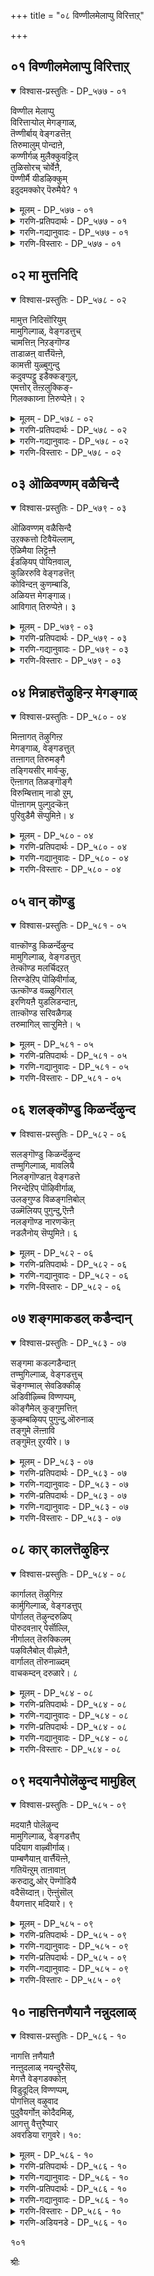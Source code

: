 +++
title = "०८ विण्णीलमेलाप्पु विरित्ताऱ्"

+++


## ०१ विण्णीलमेलाप्पु विरित्ताऱ्

<details open><summary>विश्वास-प्रस्तुतिः - DP_५७७ - ०१</summary>

विण्णील मेलाप्पु  
विरित्ताऱ्पोल् मेगङ्गाळ्,  
तॆण्णीर्बाय् वेङ्गडत्तॆऩ्  
तिरुमालुम् पोन्दाऩे,  
कण्णीर्गळ् मुलैक्कुवट्टिल्  
तुळिसोरच् चोर्वेऩै,  
पॆण्णीर्मै यीडऴिक्कुम्  
इदुदमक्कोर् पॆरुमैये? १
</details>

<details><summary>मूलम् - DP_५७७ - ०१</summary>

विण्णील मेलाप्पु  
विरित्ताऱ्पोल् मेगङ्गाळ्,  
तॆण्णीर्बाय् वेङ्गडत्तॆऩ्  
तिरुमालुम् पोन्दाऩे,  
कण्णीर्गळ् मुलैक्कुवट्टिल्  
तुळिसोरच् चोर्वेऩै,  
पॆण्णीर्मै यीडऴिक्कुम्  
इदुदमक्कोर् पॆरुमैये? १
</details>

<details><summary>गरणि-प्रतिपदार्थः - DP_५७७ - ०१</summary>

विण्=आकाशद, नीलम्=नीलिबण्णद, मेलाप्पु=मेलुकट्टन्नु, विरित्ताल् पोल्=बिव्वि हरडिद हागॆ \(इरुव\), मेघङ्गाळ्=मेघगळे, तॆळ्=तिळियाद, नीर्=तीर्थगळु, पाय्=हरियुव स्थळवाद, वेङ्गडत्तु=वॆङ्कटाचलदल्लि नॆलसिरुव ऎन्=नन्न, तिरुमालुम्=स्वामियु\(सर्वेश्वरनु\)पोन्दाने=बन्दनो? कण्णीर् हळ्=कण्णीर हनिगळु, मुलैक्कूवट्टिल्=मॊलॆगळ तुदिगळ मेलॆ, तुळिशोर=मूडिबरुवन्तॆ, शोर् वेनै=दुःखिसुत्तिरुव नन्न, पॆण् नीर् मै=हॆण्णुतनद, ईडु=अशक्तियन्नु, अऴिक्कूम्=अळिसि हाकुव, इदु=ई कार्य, तमक्कू-तमगॆ, ओर्=ऒन्दु, पॆरुमैये=महत्तादद्दो?
</details>

<details><summary>गरणि-गद्यानुवादः - DP_५७७ - ०१</summary>

आकाशक्कॆल्ला नीलिबण्णद मेलुकट्टन्नु बिच्चि हरडिद हागॆ इरुव मेघगळ्, तिळियाद तीर्थगळु हरियुव वॆङ्कटाचलदल्लि नॆलसिरुव नन्न स्वामियु बन्दनेनु? कण्णीरु मॊलॆगळ तुदिगळ मेलॆ हरिदु होगुवन्तॆ दुःखिसुत्तिरुव हॆण्णुतनद अशक्ततॆयन्नु तॊडॆदुहाकुव ई कॆलस तमगॆ दॊड्डदेनल्ल.\(१\)
</details>

<details><summary>गरणि-विस्तारः - DP_५७७ - ०१</summary>

गोदादेविगॆ आकाशद दिव्यवाद नीलियबण्ण अवळ भावीपतियाद भगवन्तन नॆनपन्नु तरुत्तदॆ. अवनल्लि अवळिगिरुव गाढवाद व्यामोह उम्मळिसुत्तदॆ. आकाशदल्लि हरडिरुव मेघगळन्नू नोडुत्ताळॆ. नीलगगनवन्नॆल्ला आवरिसि अदक्कॆ सुन्दरवाद मेलुकट्टन्नु कट्टिद हागॆ मेघगळु कण्डुबरुत्तवॆ. मेघगळन्नु कुरितु अवळु हेळुत्ताळॆ-

नीलगगनक्कॆ मेलुकट्टागि अदर अन्दवन्नु हॆच्चिसुव मेघगळे निम्मॊडनॆ नन्न ऒडॆयनाद वॆङ्कटापतियू बन्दिद्दानेनो? हॆण्णाद नन्न आशॆय पतिदेवनिगागि इल्लिय तनक हम्बलिसुत्ता, नन्न मॊलॆय कॊनॆगळू तॊयिदु तॊट्टिडुवन्तॆ धाराकारवागि कण्णीरु सुरिसुत्ता इरुव नन्नन्नु इष्टु गाढवागि परितपिसुवुदु अवनिगॆ साधुवे? कारुण्यनिधियॆम्ब अवन कीर्तिगॆ इदु तक्कद्दे? नन्न दुःखवन्नु नोडिकॊण्डु नीवादरू सुम्मनिद्दुबिडबहुदे? हॆण्णुतनद अशक्ततॆयन्नु तॊडॆदुहाकि अवळिगॆ ऒत्तासॆ माडुव कॆलस निमगागलि, भगवन्तनिगागलि दॊड्डदेनल्लवल्ला\!

९०
</details>

## ०२ मा मुत्तनिदि

<details open><summary>विश्वास-प्रस्तुतिः - DP_५७८ - ०२</summary>

मामुत्त निदिसॊरियुम्  
मामुगिल्गाळ्, वेङ्गडत्तुच्  
चामत्तिऩ् निऱङ्गॊण्ड  
ताडाळऩ् वार्त्तैयॆऩ्ऩे,  
कामत्ती युळ्बुगुन्दु  
कदुवप्पट्टु इडैक्कङ्गुल्,  
एमत्तोर् तॆऩ्ऱलुक्किङ्-  
गिलक्काय्ना ऩिरुप्पेऩे। २
</details>

<details><summary>मूलम् - DP_५७८ - ०२</summary>

मामुत्त निदिसॊरियुम्  
मामुगिल्गाळ्, वेङ्गडत्तुच्  
चामत्तिऩ् निऱङ्गॊण्ड  
ताडाळऩ् वार्त्तैयॆऩ्ऩे,  
कामत्ती युळ्बुगुन्दु  
कदुवप्पट्टु इडैक्कङ्गुल्,  
एमत्तोर् तॆऩ्ऱलुक्किङ्-  
गिलक्काय्ना ऩिरुप्पेऩे। २
</details>

<details><summary>गरणि-प्रतिपदार्थः - DP_५७८ - ०२</summary>

मा=श्रेष्ठवाद, मुत्तम्=मुत्तुगळन्नू, निदि=चिन्नवन्न्, शॊरियुम्=सुरिसुव, मा=महा, मुहिल् हाळ्=मुगिलुगळे, वेङ्गडत्तु=वॆङ्खटाचलद, शामत्तिन्=श्यामलद, निऱम् कॊण्ड=बण्णवुळ्ळ, ताळाळन्=अप्रतिम साहसिय, वार् त्तै=वर्तमान, ऎन्ने=एनादरू उण्टे?कामम्=आशॆयॆम्ब, तीयुळ्=बॆङ्कियल्लि, पुहुन्दु=प्रवेहिसि, कदुवप्पट्टु=हिंसिसल्पट्टु, इडै=नडु, कङ्गुल्=रात्रिय, एमत्तु=यामदल्लि, ओर्=ऒन्दु, तॆन्ऱलुक्कू=दक्षिणद मन्दमारुतक्कॆ, इङ्गु=इल्लि, इलक्कु=गुरि, आय्=आगि, नान्=नानु, इरुप्पेने=इरुवॆनल्ला\!
</details>

<details><summary>गरणि-गद्यानुवादः - DP_५७८ - ०२</summary>

श्रेष्ठवाद मुत्तुगळन्नू चिन्नवन्नू सुरिसुव महामुगिलुगळे वॆङ्कटाचलद श्यामलवर्णद अप्रतिमसाहसिय समाचारवेनादरू उण्टे? कामवॆम्ब बॆङ्कियल्लि नुग्गि, अदरिन्द हिंसिसल्पट्टु, नडुरात्रिय यामदल्लि तॆङ्कण तङ्गाळिगॆ गुरियागि इल्लि नानु इरुवॆनल्ला\!\(२\)
</details>

<details><summary>गरणि-विस्तारः - DP_५७८ - ०२</summary>

मुगिलिनदु सञ्चरिसुव स्वभाव. यावॊन्दु कडॆयल्लू अदु निलुकडॆयागि निल्लुवुदल्ल. ऎत्तरवाद पर्वतशिखरगळु. सॊम्पागि बॆळॆदु निन्तिरुव काडुगळू तोपुगळू अदक्कॆ मैत्रि. आ प्रदेशगळल्लि स्वल्पकाल तङ्गिद्दो इल्लवॆ अवुगळ मेलॆ निधानवागि चलिसियो तम्मल्लि तुम्बिकॊण्डिरुव नीरिन बहुभागवन्नु अवुगळ मेलॆ कुम्मारिसिबिडुवुदु अवुगळल्लि अदक्किरुव मैत्रिय कुरुहु. समुद्रद मेलॆ मुगिलु सुरिसुव दॊड्डदॊड्ड नीरिन हनिगळे मुत्तुगळागुवुवु. मुगिलु सुरिसुव सुरिमळॆ, बिरुमळॆगळिन्द भूमि सस्यसमृद्दवागुवुदु. “मुगिलु मुत्तुगळन्नू चिन्नवन्नू सुरिसुवुदु”ऎन्दु हेळुवुदु इदरिन्दले.

मळॆयमोड श्यामलवण्णवुळ्ळद्दु. भगवन्तन बण्णवू श्यामल अवनन्नु “मेघश्याम”ऎन्नुवुदु इदरिन्दले. मिञ्चु, गुडुगु, सिडिलु मळॆगळन्नु हॊत्तु, तनगॆइष्टबन्द कडॆगळल्लि सुरिसि, साहस माडुवुदु मुगिलु. अप्रतिम साहसगळन्नु नडसुत्ता भगवन्तनु विस्मयकारि ऎन्निसुत्तानॆ. हीगॆ भगवन्तनू कार्मुगिलू साम्यगळन्नु पडॆदिरुव गॆळॆयरन्तॆ.

कार्मुगिलु वॆङ्कटावलद मेलॆयू हादु होगुवुदु, दिट, आग

९१

अदु वॆङ्कटाचलनिलयनू, श्यामल वर्णदवनू, अनुपम साहसियू आद भगवन्तन समाचारवन्नु तिळिदे तिळियुवुदु ऎन्दु गोदादेविय नम्बिकॆ. मुगिलन्नु केळुत्ताळॆ- कार्मुगिले, नानु वॆङ्कटाचलपतियन्नु आशिसिद्देनॆ. अवन विरहदिन्द कामाग्नियल्लि नडुरात्रियवरॆगू बॆन्दु बसवळियुत्तेनॆ. आ बळिक तॆङ्कणद तङ्गाळिगॆ मैयॊड्डि बाधॆपडुत्तेनॆ. नन्न ई अवस्थॆयिन्द नीनु मरुकगॊळ्ळुवुदिल्लवे? ननगॆ वॆङ्कटाचलपतिय समाचारवन्नु हेळलारॆया? नन्न बाधॆयन्नु वॆङ्कटाचलपतिगॆ तिळिसि, नाविब्बरू कूडुवन्तॆ ननगॆ उपकार माडलारॆया?
</details>

## ०३ ऒळिवण्णम् वळैचिन्दै

<details open><summary>विश्वास-प्रस्तुतिः - DP_५७९ - ०३</summary>

ऒळिवण्णम् वळैसिन्दै  
उऱक्कत्तो टिवैयॆल्लाम्,  
ऎळिमैया लिट्टॆऩ्ऩै  
ईडऴियप् पोयिऩवाल्,  
कुळिररुवि वेङ्गडत्तॆऩ्  
कोविन्दऩ् कुणम्बाडि,  
अळियत्त मेगङ्गाळ्।  
आविगात् तिरुप्पेऩे। ३
</details>

<details><summary>मूलम् - DP_५७९ - ०३</summary>

ऒळिवण्णम् वळैसिन्दै  
उऱक्कत्तो टिवैयॆल्लाम्,  
ऎळिमैया लिट्टॆऩ्ऩै  
ईडऴियप् पोयिऩवाल्,  
कुळिररुवि वेङ्गडत्तॆऩ्  
कोविन्दऩ् कुणम्बाडि,  
अळियत्त मेगङ्गाळ्।  
आविगात् तिरुप्पेऩे। ३
</details>

<details><summary>गरणि-प्रतिपदार्थः - DP_५७९ - ०३</summary>

ऒळि=देहकान्तियू, वण्णम्=मैबण्णवू, वळै=कैबळॆगळू, चिन्दै=मनस्सू\(चिन्तनवू\), उऴक्कत्तोडु=निद्दॆयू सह, इवै=इवुगळु, ऎल्लाम्=ऎल्लवू, ऎळिमैयाल्=नन्न दीनतॆयिन्द, ऎन्नै=नन्नन्नु, इट्टु=निर्लक्षिसि, ईडु=नन्न सामर्थ्यवन्नु, अऴिय=अळियुवन्तॆ माडि, पोयिन=होगिबिट्टवु, आल्=नीरिन, कुळिर्=तम्पाद, अरुवि=जलपातगळुळ्ळ, वेङ्गडत्तु=वॆङ्कटाचलद,ऎन्=नन्न,कोविन्दन्=गोविन्दन, कुणम्=कल्याणगुणगळन्नु, पाडि=हाडिकॊण्डु, अळियत्त=अनुग्रहिसबल्ल, मेगङ्गाळ्=मेघगळे, आवि=जीववन्नु, कात्तिरुप्पेने=उळिसिकॊण्डिरुवॆनल्ला\!
</details>

<details><summary>गरणि-गद्यानुवादः - DP_५७९ - ०३</summary>

करुणॆयन्नु तोरबल्ल मेघगळे, देहकान्तियू मैबण्णवू, कैबळॆगळू, मनस्सू, निद्दॆयू-इवॆल्लवू नन्न दीनतॆयिन्द नन्नन्नु निर्लक्षिसि, नन्न शक्तिगुन्दिसि होगिबिट्टवु. तम्पाद नीरिन जलपातगळिरुव वॆङ्कटाचलद नन्न गोविन्दन कल्याणगुणगळन्नु हाडिकॊण्डु नन्न जीववन्नु उळिसिकॊण्डिरुवॆनल्ला\!\(३\)
</details>

<details><summary>गरणि-विस्तारः - DP_५७९ - ०३</summary>

मेघगळल्लि तेव तुम्बिदॆ. तेववन्नु आर्द्रतॆ ऎन्नुत्तारॆ. दयॆयन्नु तेवक्कॆ होलिसुत्तारॆ. आद्दरिन्द मेघगळु दयार्द्र हृदयवुळ्ळवु. भगवन्तनु दयापरिपूर्णनु. आद्दरिन्द, अवनू परिपूर्णदायार्द्र हृदयनु. मेघगळु अवन प्रतिनिधियागि मॆरॆयुत्तवॆ ऎन्दु गोदादेविय नम्बिकॆ.

गोदादेवि हेळुत्ताळॆ- दयार्द्र मेघगळे, भगवन्तनन्ने मदुवॆयागुवॆनॆम्ब महदाशॆयू अदु इन्नू कैगूडलिल्लवॆम्ब

९२

कडु सङ्कटवू नन्न मनस्सन्नु कुग्गिसिबिट्टिवॆ. मैबण्ण कुन्दिदॆ; कान्ति कन्दिदॆ, देह कृशवागिदॆ. नन्न कैबळॆगळु जारिबीळुत्तिवॆ. हीगॆ, नन्नन्नु दीनतॆयल्लू अशक्ततॆयल्लियू मुळुगिसिबिट्टु, नन्न जीवनक्कॆ उत्तेजन कॊडबहुदाद ऎल्ल शक्तिगळू नन्नन्नु निर्लक्षिसि, बिट्टुहोगिवॆ. वॆङ्कटाचलद भव्यप्रकृति सौन्दर्यद नडुवॆ शान्तवागि आनन्दवागि नॆलसिरुव नन्न प्रेमद मूर्तियाद गोविन्दन गुणगान माडिकॊण्डु ई नन्न जीववन्नु बिगिहिडिदु इट्टुकॊण्डिद्देनॆ. मेघगळे, नीनु सर्वदा कारुण्य मूर्तिगळु. नन्न ई दुस्थितियन्नु भगवन्तनल्लि अरिकॆ माडबारदे? ननगॆ अवनु ऒलियुवन्तॆ माडबारदे?
</details>

## ०४ मिन्नाहत्तॆऴुहिन्ऱ मेगङ्गाळ्

<details open><summary>विश्वास-प्रस्तुतिः - DP_५८० - ०४</summary>

मिऩ्ऩागत् तॆऴुगिऩ्ऱ  
मेगङ्गाळ्, वेङ्गडत्तुत्  
तऩ्ऩागत् तिरुमङ्गै  
तङ्गियसीर् मार्वऱ्कु,  
ऎऩ्ऩागत् तिळङ्गॊङ्गै  
विरुम्बित्ताम् नाडो ऱुम्,  
पॊऩ्ऩागम् पुल्गुदऱ्कॆऩ्  
पुरिवुडैमै सॆप्पुमिऩे। ४
</details>

<details><summary>मूलम् - DP_५८० - ०४</summary>

मिऩ्ऩागत् तॆऴुगिऩ्ऱ  
मेगङ्गाळ्, वेङ्गडत्तुत्  
तऩ्ऩागत् तिरुमङ्गै  
तङ्गियसीर् मार्वऱ्कु,  
ऎऩ्ऩागत् तिळङ्गॊङ्गै  
विरुम्बित्ताम् नाडो ऱुम्,  
पॊऩ्ऩागम् पुल्गुदऱ्कॆऩ्  
पुरिवुडैमै सॆप्पुमिऩे। ४
</details>

<details><summary>गरणि-प्रतिपदार्थः - DP_५८० - ०४</summary>

मिन्=मिञ्चु, आहत्तु=देहदल्लि, ऎऴुहिन्ऱ=काणिसुव, मेघङ्गाळ्=मेघगळे, वेङ्गडत्तु=वॆङ्कटाचलदल्लि, तन्=तन्न, आहम्=हृदय\(वक्षस्थलदल्लि\), तिरुमङ्गै=श्रीदेवियु, तङ्गिय=नॆलसिरुव, शीर्=श्रेष्ठवाद, मार् वऱ्कु=ऎदॆयुळ्ळ स्वामिगॆ, ऎन्=नन्न, आहत्तु=ऎदॆय, इळ=ऎळॆय, कॊङ्गै=मॊलॆगळु, ताम्=तावु, विरुम्बि=आशॆयिन्द, नाळ् तोऱुम्=दिनदिनवू, पॊन्=सॊबगिनिन्द कूडिद, आहम्=ऎदॆयॊडनॆ, पुल् हुदऱ्कु=ऒन्दागिसुव विषयदल्लि, ऎन्=नन्न, पुरिवुडैमै=आशॆयॆम्बुदन्नु, शॆप्पुमिने=हेळिरि.
</details>

<details><summary>गरणि-गद्यानुवादः - DP_५८० - ०४</summary>

देहदल्लि मिञ्चन्नु तोर्पडिसुव मेघगळे, वॆङ्कटाचलदल्लि तन्न वक्षस्थलदल्लि श्रीदेवि नॆलसिरुव श्रेष्ठवाद ऎदॆयुळ्ळ स्वामिगॆ नन्न ऎदॆय ऎळॆय मॊलॆगळु आशॆयिन्द दिनदिनवू, सॊबगिनिन्द कूडिद ऎदॆयॊडनॆ कूडिसबेकॆन्दु नन्न आशॆयॆम्बुदन्नु तिळियपडिसिरि.\(४\)
</details>

<details><summary>गरणि-विस्तारः - DP_५८० - ०४</summary>

गोदादेवि मेघगळन्नु प्रार्थिसुत्ताळॆ- मिञ्चन्नु हॊळॆसुव मेघगळे, वॆङ्कटाचलदल्लि नॆलसिरुव भगवन्तनु श्रीदेवियन्ने तन्न वक्षस्थलदल्लि इरिसिकॊण्डु अदर श्रेष्ठतॆयन्नु हॆच्चिसिकॊण्डिद्दानॆ. नन्न ऎदॆयल्लि ऎळॆय मॊलॆगळन्नु इट्टुकॊण्डिद्देनॆ. अवु दिनदिनक्कू वृद्धियागुत्ता सॊबगन्नु हॆच्चिसुत्तिवॆ. ई नन्न ऎदॆयन्नु भगवन्तन भव्यवाद ऎदॆगॆ कूडिसबेकॆन्दू, भगवन्तन आलिङ्गन सुखवन्नु अनुभविसबेकॆम्ब महदाशॆ. अदु दिनदिनक्कू हॆच्चुत्तिदॆ. ई विषयवन्नु भगवन्तनिगॆ तिळिसुत्तीरा?

९३
</details>

## ०५ वान् कॊण्डु

<details open><summary>विश्वास-प्रस्तुतिः - DP_५८१ - ०५</summary>

वाऩ्कॊण्डु किळर्न्दॆऴुन्द  
मामुगिल्गाळ्, वेङ्गडत्तुत्  
तेऩ्कॊण्ड मलर्चिदऱत्  
तिरण्डेऱिप् पॊऴिवीर्गाळ्,  
ऊऩ्कॊण्ड वळ्ळुगिराल्  
इरणियऩै युडलिडन्दाऩ्,  
ताऩ्कॊण्ड सरिवळैगळ्  
तरुमागिल् साऱ्ऱुमिऩे। ५
</details>

<details><summary>मूलम् - DP_५८१ - ०५</summary>

वाऩ्कॊण्डु किळर्न्दॆऴुन्द  
मामुगिल्गाळ्, वेङ्गडत्तुत्  
तेऩ्कॊण्ड मलर्चिदऱत्  
तिरण्डेऱिप् पॊऴिवीर्गाळ्,  
ऊऩ्कॊण्ड वळ्ळुगिराल्  
इरणियऩै युडलिडन्दाऩ्,  
ताऩ्कॊण्ड सरिवळैगळ्  
तरुमागिल् साऱ्ऱुमिऩे। ५
</details>

<details><summary>गरणि-प्रतिपदार्थः - DP_५८१ - ०५</summary>

वान्=आकाशवन्नॆल्ला, कॊण्डु=नुङ्गुवन्तॆ आवरिसिकॊण्डु, किळर्न्दु=कोपदिन्द, ऎऴुन्द=ऎद्दु बन्दिरुव\(ऎद्दिरुव\) मा मुहिल् हाळ्=महामुगिलुगळे, वेङ्गडत्तु=वॆङ्कटाचलद मेलॆ, तेन्=जेनन्नु, कॊण्ड=तुम्बिकॊण्डिरुव, मलर्=हूगळु, चिदऱ=नाशवागुवन्तॆ\(छिद्रवागुवन्तॆ\) तिरण्डु=तॆरॆतॆरॆयागि\(ऒट्टॊट्टागि\), एऱि=बॆट्टद मेल्भागक्कॆ एरि, पॊऴिवीर्हाळ्=मळॆयन्नु सुरिसुववरे, वळ्=शक्तिपूर्णवाद, उहिराल्=उगुरुगळिन्द, ऊन् कॊण्ड=मांसमज्जॆगळिन्द पुष्टवाद, इरणियनै=हिरण्यकशिपुविन, उडल्=ऒडलन्नु, इडन्दान्=सीळि संहरिसिद, भगवन्तनु, तान्=तानु, कॊण्ड=तॆगॆदुकॊण्ड, शरिवळैहळ्=कैबळॆगळन्नु, तरुमाहिल्=हिन्दिरुगिसिकॊडुवन्तॆ, शाट्रुमिनो=तिळिसिरि.
</details>

<details><summary>गरणि-गद्यानुवादः - DP_५८१ - ०५</summary>

आकाशवन्नॆल्ला नुङ्गिबिडुवन्तॆ आवरिसिकॊण्डु कोपदिन्द ऎद्दिरुव महामुगिलुगळे वॆङ्कटाचलद मेलॆ जेनन्नु तुम्बिकॊण्डिरुव हूगळॆल्ला चॆदरि हाळागुवन्तॆ तॆरॆतॆरॆयागि बॆट्टद मेल्भागक्कॆ एरि, बिरुसुमळॆयन्नु सुरिसुव काळमेघगळे, शक्तिपूर्णवाद उगुरुगळिन्द मांसमज्जॆगळिन्द पुष्टवाद हिरण्यकशिपुविन ऒडलन्नु सीळिसंहरिसिद भगवन्तनु तानु\(नन्निन्द\) तॆगॆदुकॊण्डिरुव \(नन्न\) कैबळॆगळन्नु ननगॆ हिन्तिरुगिसिकॊडुवन्तॆ भगवन्तनिगॆ तिळिसिरि\(सारि हेळिरि\). \(५\)
</details>

<details><summary>गरणि-विस्तारः - DP_५८१ - ०५</summary>

वॆङ्कटेश्वरनु सुन्दरवाद स्वादुवाद प्रकृतिय नडुवॆ आनन्दिसुत्ता इद्दरॆ, गोदादेविय नॆनपादरू अवनिगॆ हेगॆ बन्दीतु? कार्मुगिलु अवळिगॆ ऒळ्ळॆय गॆळॆय. अवळ परवागि ईग वॆङ्कटाचलपतिय बळिगॆ दूतनागि होगुवुदक्कॆ अदु सिद्धवागिदॆ. आदरॆ, वॆङ्कटाचलपतिय आलस्यवन्नु कण्डु कार्मुगिलिगॆ कोपबन्दिदॆ. भगवन्तनिगॆ इम्बुगॊडुव सन्निवेशवन्ने हाळु माडिबिट्टरॆ, आगलारदरू गोदादेविय नॆनपु बन्दीतो? हीगॆ योचिसि, कार्मुगिलु तॆरॆतॆरॆयागि वॆङ्कटाचलद मेलक्कॆ एरि, अदन्ने नुङ्गिबिडुवुदो ऎम्बन्थ कोपवन्नु तोर्पडिसुत्ता, अदर मेलॆ बॆळॆदु रम्यवागिरुव, जेनन्नु सुरिसुत्तिरुव सुन्दरवाद हूगळन्नॆल्ला चॆदरिसि हाळुमाडुवन्तॆ बिरुसुमळॆ सुरिसुत्तदॆ. गोदादेविय सङ्कटवन्नु तप्पिसुवुदक्कॆ बेरॆ उपायविल्लदॆ, भगवन्तन मनस्सन्नु अदु आ दिसॆयल्लि ऒलिसलारदॆ हीगॆ माडिरुवुदु गोदादेविय मेलॆ कार्मुगिलिगॆ ऎष्टु कनिकर\!

९४

गोदादेवि कार्मुगिलिगॆ वॆङ्कटाचलद सौन्दर्यवन्नु हाळुमाडॆन्नलिल्ल. “भगवन्तनु तॆगॆदुकॊण्ड नन्न कैबळॆगळन्नु ननगॆ हिन्तिरुगिसि कॊडहेळु”-ऎन्नुत्ताळॆ. इदु बहळ चमत्कारदिन्द कूडिद वाक्य. भगवन्त अवळ बळिगॆ बरलिल्लवल्ला. अवळन्नु मदुवॆयागलिल्लवल्ला, अवन सामीप्य अवळिगॆ सिक्कलिल्लवल्ला ऎन्दु अवळिगॆ बहळ सङ्कट. दुःखदिन्द अवळ मैबडवायितु. कैबळॆगळु कैयिन्द जारिबिद्दु होदवु. हीगादद्दु भगवन्तन उपेक्षॆयिन्दलल्लवे? कैबळॆगळु तनगॆ इल्लदॆ होदद्दु भगवन्तनिन्दले अल्लवे? आद्दरिन्द “भगवन्तने अवुगळन्नु कॊण्डुहोद”ऎन्दु अवळ भावनॆ. ईगलादरू भगवन्त अवळ बळिगॆ बन्दरॆ, अवळ दुःखवन्नु नीगिसि, मनस्सिगॆ हर्षवन्नुण्टु माडिदरॆ, आग अवळ मै ऎन्दिनन्तॆ आगुवुदु, कैबळॆगळन्नु तॊट्टरॆ, अवु आग जारि होगुवुदिल्ल. आद्दरिन्द, भगवन्तने अवळ कैबळॆगळन्नु हिन्तिरुगिसिकॊट्टनॆन्तले आगुत्तदॆ. इष्टु अवळ मातिनल्लि अडगिरुव अर्थ ऎन्निसुत्तदॆ.
</details>

## ०६ शलङ्कॊण्डु किळर्न्दॆऴुन्द

<details open><summary>विश्वास-प्रस्तुतिः - DP_५८२ - ०६</summary>

सलङ्गॊण्डु किळर्न्दॆऴुन्द  
तण्मुगिल्गाळ्, मावलियै  
निलङ्गॊण्डाऩ् वेङ्गडत्ते  
निरन्देऱिप् पॊऴिवीर्गाळ्,  
उलङ्गुण्ड विळङ्गऩिबोल्  
उळ्मॆलियप् पुगुन्दु,ऎऩ्ऩै  
नलङ्गॊण्ड नारणऱ्कॆऩ्  
नडलैनोय् सॆप्पुमिऩे। ६
</details>

<details><summary>मूलम् - DP_५८२ - ०६</summary>

सलङ्गॊण्डु किळर्न्दॆऴुन्द  
तण्मुगिल्गाळ्, मावलियै  
निलङ्गॊण्डाऩ् वेङ्गडत्ते  
निरन्देऱिप् पॊऴिवीर्गाळ्,  
उलङ्गुण्ड विळङ्गऩिबोल्  
उळ्मॆलियप् पुगुन्दु,ऎऩ्ऩै  
नलङ्गॊण्ड नारणऱ्कॆऩ्  
नडलैनोय् सॆप्पुमिऩे। ६
</details>

<details><summary>गरणि-प्रतिपदार्थः - DP_५८२ - ०६</summary>

शलम्=नीरन्नु, कॊण्डु=हीरिकॊण्डु, किळर्न्दु=जिगिदु, ऎऴुन्द=ऎद्द, तण्=तम्पादम् मुहिल् हाळ्=मुगिलुगळे, मावलियै=महाबलियिन्द, निलम्=भूमियन्नु, कॊण्डान्=पडॆदुकॊण्डवन, वेङ्गडत्ते=वॆङ्कटाचलवन्नु, निरन्दु=तुम्बिकॊण्डु, एऱि=मेलॆ हत्ति, पॊऴिवीर्हाळ्=मळॆयन्नु सुरिसुव मेघगळे, उलङ्गु=क्रिमिगळु, उण्ड=उण्डु मिगिसिद, विळङ्गॆनि पोल्=बेलद हण्णिन हागॆ, उळ्=अन्तरङ्गवन्नु, मॆलि=कृशवागि होगुवन्तॆ, पुहुन्दु=प्रवेशिसि, ऎन्नै=नन्न, नलम्=अन्दवन्नु, कॊण्ड=आकर्षिसिबिट्ट, नारणऱ्कु=नारायणनिगॆ, ऎन्=नन्न, नडलै=दुःखद, नोय्=यातनॆयन्नु, शॆप्पुमिने=तिळियहेळिरि.
</details>

<details><summary>गरणि-गद्यानुवादः - DP_५८२ - ०६</summary>

नीरन्नु हीरिकॊण्डुआ\(ल्लिन्द\)जिगिदु ऎद्द तम्पाद मुगिलुगळे, महाबलियिन्द भूमियन्नु पडॆदुकॊण्डवन वॆङ्कटगिरियन्नु आवरिसिकॊण्डु मेलेरि मळॆयन्नु सुरिसुव मेघगळे, क्रिमिगळु उण्डु मिगिसिद
</details>

<details><summary>गरणि-विस्तारः - DP_५८२ - ०६</summary>

९५

बेलद हण्णिन हागॆ नन्न अन्तरङ्गवन्नु प्रवेशिसि नन्न अदवन्ने कळॆदुबिट्ट नारायणनिगॆ, नन्न दुःखद यातनॆयन्नु तिळियहेळिरि.\(६\)

रसदिन्दलू, रुचियिन्दलू, वासनॆयिन्दलू कूडिद बेलद हण्णिनॊळक्कॆ सूक्ष्मक्रिमि प्रवेशिसि हण्णन्नु ऒणगिसिबिडुत्तदॆ. हागॆये, यौवनद सॊबगिनिन्दलू, देहकान्तियिन्दलू, प्रेमरसदिन्दलू तुम्बि तुळुकुत्तिद्द गोदादेविय देहवन्नु कान्तिहीनवागि, कृशवागुवन्तॆयू, विरहदिन्द सङ्कटपडुवन्तॆयू माडिद्दु अणुगळल्लि अणुवागि अवळ अन्तरङ्गवन्नु प्रवेशिसिद भगवन्तने. गोदादेवि इदन्नु अरितिद्दाळॆ. आ श्रीमन्नारायणनिगॆ तन्न यातनॆयॆष्टॆम्बुदन्नु तिळिसबेकॆन्दु कार्मुगिलन्नु प्रार्थिसुत्ताळॆ.

गोदादेविगॆ वामन, त्रिविक्रम अवतारगळॆन्दरॆ अच्चुमॆच्चु. एनू अरियद पुट्ट वटुवागि महादानियॆनिसिकॊण्ड बलिचक्रवर्तिल्लि बेडिद्दू अल्पवाद मूरडि नॆलवन्नु वामन मूर्तियागि, दानवन्नु स्वीकरिसिद बळिक अदन्नु पडॆदुकॊन्द अद्भुत रीतियन्नु तोरिसुवुदु त्रिविक्रमनागि.

अन्तरङ्गदल्लि भगवन्तनु नॆलॆसिद्दानॆ ऎम्ब अरिवु बन्दरॆ, मनुष्यनु अदन्नु साधिसिकॊण्डु भगवन्तनन्नु तन्नल्लिये काणलु सर्वप्रयत्न माडबेकु. प्रयत्न हॆच्चिदष्टू आशॆ हॆच्चुत्तदॆ. भगवन्तनन्नु साक्षात्कार माडिकॊळ्ळुववरॆगॆ ई आशॆगॆ निलुकडॆयिरुवुदिल्ल. ई सत्यांशवन्नु गोदादेवि सूचिसुत्तिद्दाळॆ ऎन्दु तिळिदवरु हेळुत्तारॆ.
</details>

## ०७ शङ्गमाकडल् कडैन्दान्

<details open><summary>विश्वास-प्रस्तुतिः - DP_५८३ - ०७</summary>

सङ्गमा कडल्गडैन्दाऩ्  
तण्मुगिल्गाळ्, वेङ्गडत्तुच्  
चॆङ्गण्माल् सेवडिक्कीऴ्  
अडिवीऴ्च्चि विण्णप्पम्,  
कॊङ्गैमेल् कुङ्गुमत्तिऩ्  
कुऴम्बऴियप् पुगुन्दु,ऒरुनाळ्  
तङ्गुमे लॆऩ्ऩावि  
तङ्गुमॆऩ् ऱुरयीरे। ७
</details>

<details><summary>मूलम् - DP_५८३ - ०७</summary>

सङ्गमा कडल्गडैन्दाऩ्  
तण्मुगिल्गाळ्, वेङ्गडत्तुच्  
चॆङ्गण्माल् सेवडिक्कीऴ्  
अडिवीऴ्च्चि विण्णप्पम्,  
कॊङ्गैमेल् कुङ्गुमत्तिऩ्  
कुऴम्बऴियप् पुगुन्दु,ऒरुनाळ्  
तङ्गुमे लॆऩ्ऩावि  
तङ्गुमॆऩ् ऱुरयीरे। ७
</details>

<details><summary>गरणि-प्रतिपदार्थः - DP_५८३ - ०७</summary>

शङ्गम्=शङ्खगळन्नुळ्ळ, माकडल्=महाकडलन्नु, कडैन्दान्=कडॆद भगवन्तन, तण्=तम्पाद, मुहिल् हाळ्=मुगिलुगळे, वेङ्गडत्तु=वॆङ्कटाचलद, शॆम् कण्=सुन्दरवाद कण्णुगळुळ्ळ, माल्=भगवन्तन, शे अडि कीऴ्=कॆम्पनॆय \(कोमलवाद\) पादतलदल्लि, अडिवीऴ् च्चि=पादसेवकळागिरुववळ विण्णप्पम्=बिन्नह\(एनॆन्दरॆ\), कॊङ्गैमेल्=नन्न मॊलॆगळ मेलॆ,\(लेपिसिकॊण्डिरुव\), कुङ्गुमत्तिन्=कुङ्कुमद कुळम्बु=लेपनवु, अऴिय=अळिसि होगुवन्तॆ, पुहुन्दु=नन्नन्नु सेरि\(आलिङ्गिसिकॊण्डु\), ऒरुनाळ्=ऒन्दु दिन मात्रवे
</details>

<details><summary>गरणि-गद्यानुवादः - DP_५८३ - ०७</summary>

९६
</details>

<details><summary>गरणि-प्रतिपदार्थः - DP_५८३ - ०७</summary>

तङ्गुमेल्=नन्नॊडनॆ तङ्गि इरुवुदादरॆ, ऎन्=नन्न, आवि=प्राण, तङ्गुम्=उळियुवुदु, ऎन्ऱु=ऎन्दु, उरैयिरे=विवरिसि तिळिसि.
</details>

<details><summary>गरणि-गद्यानुवादः - DP_५८३ - ०७</summary>

शङ्खगळन्नुळ्ळ महाकडलन्नु कडॆद भगवन्तन तम्पाद मुगिलुगळे वॆङ्कटाचलद सॊबगिन कण्णुगळ स्वामिय कॆम्पाद कोमल पादतलदल्लि पादसेवकिय अरिकॆयाद “नन्न मॊलॆगळ मेलॆ लेपिसिकॊण्डिरुव कुङ्कुमद लेपनवु अळिसिहोगुवन्तॆ नन्नॊडनॆ सेरि ऒन्दुदिनद मट्टिगॆ तङ्गिरुवुदादरॆ नन्न जीव उळियुवुदु”ऎन्दु विवरिसि तिळिसि.\(७\)
</details>

<details><summary>गरणि-विस्तारः - DP_५८३ - ०७</summary>

भगवन्तन आगमनक्कागि कादु कादु गोदादेवि बळलिद्दाळॆ. अवन अगलिकॆयिन्द बसवळिदिद्दाळॆ. अवनिल्लद अवळ जीवन व्यर्थवॆन्दु अवळिगॆ मनवरिकॆयागिदॆ. अवनन्नु बरमाडिकॊळ्ळुवुदक्कागि ऎल्लॆल्ल बगॆयल्लू सिद्धतॆगळन्नु माडिकॊण्डिद्दाळॆ. भगवन्तन बळिगॆ मेलिन्द मेलॆ बेरॆबेरॆयवरिन्द हेळिकळुहिसिद्दाळॆ. भगवन्तनु बरले इल्ल. तन्न कडॆगॆ दृष्टियन्नादरू हरिसुत्तानो इल्लवो, अवळिगॆ तिळियदु. आदरू, इन्नॊन्दु सल तन्न अरिकॆयन्नु भगवन्तन बळिगॆ कळुहिसि कादु, नोडोण ऎन्दु योचिसि, ई पाशुरद अरिकॆयन्नु कळुहिसुत्तिद्दाळॆ. ऒन्दु दिनद मट्टिगॆ भगवन्तनु तन्नॊडनॆ कूडिकॊण्डु इद्दरॆ साकु. अष्टरिन्दले अवळ जीव उळियुवुदु. आग अदु अवळिगॆ व्यर्थ जीवनवॆनिसदु. सार्थकवादद्दे आगुत्तदॆ. करुणाळुवाद भक्तवत्सलनाद भगवन्तनु अष्टुमात्र अवळ मेलॆ दयॆ तोरलारने?
</details>

## ०८ कार् कालत्तॆऴुहिन्ऱ

<details open><summary>विश्वास-प्रस्तुतिः - DP_५८४ - ०८</summary>

कार्गालत् तॆऴुगिऩ्ऱ  
कार्मुगिल्गाळ्, वेङ्गडत्तुप्  
पोर्गालत् तॆऴुन्दरुळिप्  
पॊरुदवऩार् पेर्सॊल्लि,  
नीर्गालत् तॆरुक्किलम्  
पऴविलैबोल् वीऴ्वेऩै,  
वार्गालत् तॊरुनाळ्दम्  
वाचकम्दन् दरुळारे। ८
</details>

<details><summary>मूलम् - DP_५८४ - ०८</summary>

कार्गालत् तॆऴुगिऩ्ऱ  
कार्मुगिल्गाळ्, वेङ्गडत्तुप्  
पोर्गालत् तॆऴुन्दरुळिप्  
पॊरुदवऩार् पेर्सॊल्लि,  
नीर्गालत् तॆरुक्किलम्  
पऴविलैबोल् वीऴ्वेऩै,  
वार्गालत् तॊरुनाळ्दम्  
वाचकम्दन् दरुळारे। ८
</details>

<details><summary>गरणि-प्रतिपदार्थः - DP_५८४ - ०८</summary>

कार् कालत्तु=मळॆगालदल्लि, वेङ्गडत्तु=वॆङ्कटाचलद मेलॆ, ऎऴुहिन्ऱ=मूडिबरुव, कार् मुहिल् हाळ्=कार्मुगिलुगळे, पोर् कालत्तु=युद्धद कालदल्लि, ऎऴुन्दरुळि=बिजय माडिसि, पॊरुदवनार्=युद्ध माडुववन, पेर्=हॆसरन्नु, शॊल्लि=हेळि, नीर् कालत्तु=मळॆगालद, ऎरुक्किल्=नाशदल्लि, अम्=सुन्दरवाद, पऴम्=हण्णाद इलैपोल्=ऎलॆय हागॆ, वीऴ् वेनै=उदुरि बीळुत्तिरुव ननगॆ, वार् कालत्तु=ऒप्पवागिरुव कालद, ऒरुनाळ्=ऒन्दु दिन
</details>

<details><summary>गरणि-गद्यानुवादः - DP_५८४ - ०८</summary>

९७
</details>

<details><summary>गरणि-प्रतिपदार्थः - DP_५८४ - ०८</summary>

तम्=तम्म\(अवनिगॆ सम्बन्धिसिद\) वाचहम्=मातन्नु\(सुद्दियन्नु\), तन्दु=तन्दु, अरुळाले=कृपॆ माडलाररॆ.
</details>

<details><summary>गरणि-गद्यानुवादः - DP_५८४ - ०८</summary>

मळॆगालदल्लि वॆङ्कटाचलद मेलॆ मूडिबरुव कार्मुगिलुगळे, युद्धकालदल्लि बिजय माडिसि युद्धमाडुववन हॆसरन्नु हेळि मळॆगालद नाशदल्लि सुन्दरवाद हण्णॆलॆय हागॆ उदुरि बीळुत्तिरुव ननगॆ ऒप्पवागिरुव कालद ऒन्दुदिन तनगॆ सम्बन्धिसिद सुद्दियन्नु तन्दु कृपॆमाडलारॆरो?\(८\)
</details>

<details><summary>गरणि-विस्तारः - DP_५८४ - ०८</summary>

गोदादेवि तन्न प्रियतमनाद भगवन्तन बरविगागि कादुकॊण्डिद्दाळष्टॆ. अवनल्लि तन्न दैन्यद अरिकॆगळन्नु मेलिन्द मेलॆ हेळि कळुहिसुत्तिद्दाळॆ. हिन्दिन पाशुरदल्लि इदुवरॆगॆ अवळ इष्टार्थनॆरवेरदॆ, बेसऎअवॆष्टॆन्दु विवरिसिद्दाळॆ. ऒन्दु दिनद मट्टिगादरू भगवन्त अवळ बळिगॆ बन्दु अवळॊडनॆ कूडि इरदिद्दरॆ, अवळु बदुकिरुवुदे दुस्तर ऎन्दिद्दाळॆ. ईग हेळुत्ताळॆ- भगवन्तनु तन्न बळिगॆ बरुववरॆगू अवन दिव्यनाम सङ्कीर्तनॆ माडिकॊण्डु तन्न प्राणवन्नु बिगिहिडिदु इट्टुकॊण्डिरुत्तेनॆ, ऎन्नुत्ताळॆ. इदरल्लि अडगिरुव तत्त्ववे इल्लिय वैशिष्ट्य. भक्तनादवनु तन्न बाळन्नु हेगॆ सागिसबेकु ऎम्बुदन्नु इदु सूचिसुत्तदॆ. भगवन्तनन्नु कूडुववरॆगॆ नामसङ्कीर्तनॆये मार्ग.

युद्धकाल बन्दाग, समुद्रक्कॆ सेतुवॆ कट्टि, लङ्कॆगॆ होगि युद्धकळक्कॆ बिजय माडिसि, रावणनन्नु ऎदुरिसि, दिट्टतनदिन्द होराडि अवनन्नु कॊन्द कीर्तिय रामावतारद सूचनॆ इल्लिदॆ.

सुन्दरवाद ऎलॆ हॆण्णॆलॆय हागॆ उदुरि बीळबेकादरॆ, अदु ऎन्थ कष्टद परित्शितियन्नु ऎदुरिसबेकु\! गोदादेविय स्थितिहागिदॆयन्तॆ भगवन्तन अगलिकॆयू, बरुवनॆम्ब निरीक्षॆय निराशॆयू इदक्कॆ मूल.
</details>

## ०९ मदयानैपोलॆऴुन्द मामुहिल्

<details open><summary>विश्वास-प्रस्तुतिः - DP_५८५ - ०९</summary>

मदयाऩै पोलॆऴुन्द  
मामुगिल्गाळ्, वेङ्गडत्तैप्  
पदियाग वाऴ्वीर्गाळ्।  
पाम्बणैयाऩ् वार्त्तैयॆऩ्ऩे,  
गतियॆऩ्ऱुम् ताऩावाऩ्  
करुदादु,ओर् पॆण्गॊडियै  
वदैसॆय्दाऩ्। ऎऩ्ऩुंसॊल्  
वैयगत्तार् मदियारे। ९
</details>

<details><summary>मूलम् - DP_५८५ - ०९</summary>

मदयाऩै पोलॆऴुन्द  
मामुगिल्गाळ्, वेङ्गडत्तैप्  
पदियाग वाऴ्वीर्गाळ्।  
पाम्बणैयाऩ् वार्त्तैयॆऩ्ऩे,  
गतियॆऩ्ऱुम् ताऩावाऩ्  
करुदादु,ओर् पॆण्गॊडियै  
वदैसॆय्दाऩ्। ऎऩ्ऩुंसॊल्  
वैयगत्तार् मदियारे। ९
</details>

<details><summary>गरणि-प्रतिपदार्थः - DP_५८५ - ०९</summary>

मदम् यानै=मदिसिद आनॆय, पोल्=हागॆ, ऎऴुन्द=मूडिरुव, मा मुहिल् हाळ्=महामुगिलुगळे, वेङ्गडत्तै=वॆङ्कटाचलवन्नु, पदि=वासस्थान, आह=आगि, वाऴ् वीर्हाळ्=बाळुत्तिरुववरे, पाम्बु=हावन्नु, अणैयान्=हासुगॆयागि उळ्ळवन=वार् त्तै=वर्तमान, ऎन्ने=एनू इल्लवे?
</details>

<details><summary>गरणि-गद्यानुवादः - DP_५८५ - ०९</summary>

९८
</details>

<details><summary>गरणि-प्रतिपदार्थः - DP_५८५ - ०९</summary>

तान्=भगवन्तनु, ऎन्ऱुम्=यावागलू, गति=गति, आवान्=आगुत्तानॆ\(ऎम्बुदन्नु\) करुतादु=चिन्तिसदॆ, ओर्=ऒब्बळु, पॆण् कॊडियै=हॆण्णुमगळन्नु, वदैशॆय्दान्=वधॆ माडिदनु, ऎन्नुम्=ऎम्ब, शॊल्=अपवादवन्नु, वैयहत्तार्=भूलोकदल्लि वासिसुववरु, मदियारे=तिळियलाररे?
</details>

<details><summary>गरणि-गद्यानुवादः - DP_५८५ - ०९</summary>

मदिसिद आनॆय हागॆ मूडिबरुत्तिरुव महामेघगळे, वॆङ्कटाचलवन्ने मनॆयागि माडिकॊण्डिरुववरे, हावन्नु हासुगॆयागि उळ्ळवन सुद्दि एनू इल्लवे? भगवन्तनु यावागलू गतियागुत्तानॆ- ऎम्बुदन्नु मरॆतु ऒब्ब हॆण्णुमगळन्नु वधॆ माडिदनु”ऎम्ब अपवादवन्नु भूलोकद जन नुडियलाररे?\(९\)
</details>

<details><summary>गरणि-विस्तारः - DP_५८५ - ०९</summary>

ऎत्तरवाद बॆट्टगळन्नु आश्रयिसिकॊण्डिरुवू, बॆट्टगळ मेलॆ बलवागि मळॆगरॆयुवुदू मेघगळ स्वभाव. कार्मुगिलुगळु तॆरॆतॆरॆयागि मूडिबरुवाग अवु नाना आकृतिगळागि तोरिबरुत्तवॆ, अवुगळ दॊड्ड गात्रवू करियबण्णवू मदिसिद आनॆय नॆनपु तरुत्तदॆ.

भगवन्तनिगॆ “शरणागतवत्सल”, “आश्रितरक्षक” ऎम्ब बिरुदु. “नन्नन्ने गति ऎन्दु नम्बिदवनन्नु ऎल्ल कालदल्लू रक्षिसुत्तेनॆ”ऎम्बुदु भगवन्तन आश्वासनॆ. आदरॆ, अवनन्ने गतियॆन्दू प्राणवॆन्दू नम्बिरुव गोदादेविय विषयदल्लि इदुवरॆगॆ अदु निजवागलिल्ल. अवळ बळिगॆ भगवण्टनु बरदॆ होदरॆ, अवळु बदुकिरुवुदे दुस्तर. अवळु सत्तळॆन्दरॆ, भगवन्तनु तानुकॊट्ट वचनवन्नुताने पालिसलिल्लवॆन्दू, नम्बिदवर कैबिडॆनॆम्बुदन्नु अवनुमरॆतुबिट्टनॆन्दू, अवळ मरणक्कॆ अवने कारणनॆन्दू जन आडिकॊळ्ळुवुदक्कॆ अवकाशवागुवुदल्ल\! भगवन्त अदक्कॆ अवकाश कॊडदन्तॆ गोदादेविय बळिगॆ बेगलॆ बरबेकॆन्दु गोदादेविय बयकॆ.
</details>

## १० नाहत्तिनणैयानै नन्नुदलाळ्

<details open><summary>विश्वास-प्रस्तुतिः - DP_५८६ - १०</summary>

नागत्ति ऩणैयाऩै  
नऩ्ऩुदलाळ् नयन्दुरैसॆय्,  
मेगत्तै वेङ्गडक्कोऩ्  
विडुदूदिल् विण्णप्पम्,  
पोगत्तिल् वऴुवाद  
पुदुवैयर्गोऩ् कोदैदमिऴ्,  
आगत्तु वैत्तुरैप्पार्  
अवरडिया रागुवरे। १०:
</details>

<details><summary>मूलम् - DP_५८६ - १०</summary>

नागत्ति ऩणैयाऩै  
नऩ्ऩुदलाळ् नयन्दुरैसॆय्,  
मेगत्तै वेङ्गडक्कोऩ्  
विडुदूदिल् विण्णप्पम्,  
पोगत्तिल् वऴुवाद  
पुदुवैयर्गोऩ् कोदैदमिऴ्,  
आगत्तु वैत्तुरैप्पार्  
अवरडिया रागुवरे। १०:
</details>

<details><summary>गरणि-प्रतिपदार्थः - DP_५८६ - १०</summary>

नल्=ऒळ्ळॆय, नुदलाळ्=मुखवुळ्ळवळाद, पोहत्तिल्=प्रापञ्चिक सुखभोगगळल्लि, वऴुवाद=जारिबीळद, पुदुवैयर् कोन्=श्रीविल्लिपुत्तूरिनवरिगॆ यजमाननॆनिसिद श्रीविष्णुचित्तर, कोदै=गोदादेवियु, नाहत्तिन्=अनन्तनन्नु, अणैयानै=हासुगॆयागि उळ्ळवनाद, वेङ्गडक्कोन्=तिरुमलॆय ऒडॆयनन्नु, नयन्दु=आशिसि, उरै शॆय्=अरिकॆ माडुवन्तॆ
</details>

<details><summary>गरणि-गद्यानुवादः - DP_५८६ - १०</summary>

९९
</details>

<details><summary>गरणि-प्रतिपदार्थः - DP_५८६ - १०</summary>

मेहत्तै=मेघवन्नु, विडुतूदिल्=दूतनागि कळुहिसिद, विण्णप्पम्=बिन्नहवाद, तमिऴ्=तमिळिन ई पाशुरगळन्नु, आहत्तु=हृदयदल्लि, वैत्तु=इट्टुकॊण्डु, उरैप्पार् अवर्=अरितुकॊण्डवरु, अडियार्=किङ्कररु, आहुवरे=आगुत्तारॆ.
</details>

<details><summary>गरणि-गद्यानुवादः - DP_५८६ - १०</summary>

ऒळ्ळॆय मुखवुळ्ळवळू, प्रापञ्चिक सुखभोगगळल्लि जारिबीळद श्रीविल्लिपुत्तूरिनवर यजमाननॆनिसिद मगळू आद गोदादेवियु अनन्तनन्नु हासुगॆयागि उळ्ळवनाद तिरुमलॆय स्वामियन्नु आशिसि, अरिकॆमाडुवन्तॆ मोडवन्नु दूतनागि कळुहिसिद बिन्नहवाद तमिळिन ई पाशुरगळन्नु, हृदयदल्लिट्टुकॊण्डु अरितुकॊण्डवरु\(भगवन्तन\) पादसेवकरे आगुत्तारॆ.\(१०\)
</details>

<details><summary>गरणि-विस्तारः - DP_५८६ - १०</summary>

सामान्यवागि सौन्दर्यवन्नू यौवनवन्नू पडॆदिरुव स्त्रीगॆ प्रापञ्चिक सुखभोगगळॆल्लवू बेकॆन्निसुत्तदॆ. अवळ दिनचरियू अवळ गमनवू यावागलू अत्तकडॆये हरियुत्तदॆ. इदु स्वाभाविक. आदरॆ, अवळ हुट्टु बॆळवणिगॆय सन्निवेशदिन्दलू, अवळ जन्मान्तर संस्कारदिन्दलू, दैवकृपॆयिन्दलू अवळ आशोत्तरगळल्लि व्यत्यासगळु कण्डुबरुत्तवॆ. गोदादेवि इदक्कॆ ऒन्दु निदर्शन. अवळु हुट्टिद्दु तुलसिय पातियल्लि-अयोनिजॆयागि.बॆळॆदद्दु, परिशुद्धवाद अपरूप मानवन जीवन नडसुत्तिद्द देवब्राह्मणनाद विष्णुचित्तर बळि. प्रापञ्चिकद कडॆगॆ मनस्सन्नु ओलिसदॆ, सदा भगवन्तन सेवॆयल्लियू, अध्ययन अध्यापनदल्लियू कालकळॆयुत्तिद्दवरु विष्णुचित्तरु. भगवन्तन सेवॆगॆन्दे हूदोटवन्नु बॆळॆसिदरु. भगवन्तनिगागिये तुलसि मत्तु हूविन मालिकॆयन्नु प्रतिदिनवू कट्टि समर्पिसुत्तिद्दरु. ई संस्कार, सन्निवेशगळ नडुवॆ बॆळॆद गोदादेविगॆ भगवन्तनल्ले निलुकडॆयाद मनस्सु बन्तु. समाजद कट्टुपाडिगू, वयस्सिगू तक्कन्तॆ अवळु मदुवॆयागबेकल्ल\! मानवळागि हुट्टिद्दरू मानवन कैहिडियॆनॆन्दू, भगवन्तने तनगॆ पतियॆन्दू दृढवागि नम्बि, हागॆये फणतॊट्टु, अदन्नु साधिसिकॊळ्ळलु सर्वप्रयत्न नडसिदळू देवि. अवळ प्रयत्नगळल्लि “मेघदूत” वू ऒन्दु. अवळ कोरिकॆयन्तॆ भगवन्तनन्नु पतियागि पडॆदुकॊळ्ळुव मुन्न, अदन्नु साधिसुत्तिरुव कालदल्लि, विरहदिन्द कृशवादळु. जीविसिरुवुदे दुस्तरवॆन्दु भाविसिदळु. सङ्कटगळन्नु अनुभविसिदळु. आदरॆ, दृढवाद नम्बिकॆयिन्द, भगवन्तनु तन्न कैहिडिदे हिडियुवनॆम्ब भरवसॆयिन्द, भगवन्तन नामस्मरणॆयिन्दलू, नामसङ्कीर्तनॆयिन्दलू तन्न जीववन्नु निगिहिडिदुकॊण्डिद्दळु. भगवन्तन नामस्मरणॆ माडुत्तले तन्न जीववन्नु सवॆसबेकॆन्दू, अदे सार्थकवाद मार्गवॆन्तलू, तन्न गुरियन्नु साधिसुवुदक्कॆ अदे सरळवाद क्रमवॆन्तलू ई तिरुमॊऴि सूचिसुत्तदॆ. ई तिरुमॊऴिय पाशुरगळन्नु चॆन्नागि अरितुकॊण्डु अदर गुट्टन्नु मनन माडुववनु भगवन्तन अडियाळागुत्तानॆ. बदुकिरुवागलू अवनु सात्विकनाद सद्भक्तनागुवुदल्लदॆ, अवनु गतिसिद बळिक, यमबाधॆगॆ

१००

अवकाशविल्लदन्तॆ, अवनु भगवन्तनन्नु सेरि, अवन नित्यकिङ्करनागुत्तानॆ. इदे ई तिरुमॊऴिय फलश्रुति.
</details>

<details><summary>गरणि-अडियनडे - DP_५८६ - १०</summary>

विण्, मा, ऒळि, मिन्, वान्, शलम्, शङ्गम्, मद, नाहत्तु, \(शिन्दुरम्\)
</details>

१०१

श्रीः